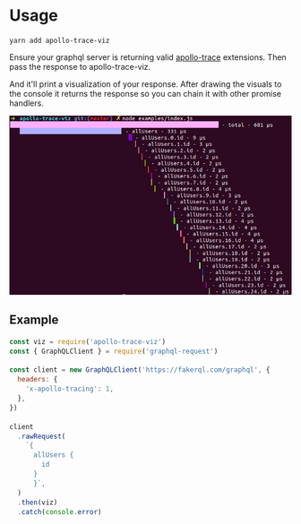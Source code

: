 # Usage

```
yarn add apollo-trace-viz
```

Ensure your graphql server is returning valid [apollo-trace](https://github.com/apollographql/apollo-tracing) extensions. Then pass the response to apollo-trace-viz.

And it'll print a visualization of your response. After drawing the visuals to the console it returns the response so you can chain it with other promise handlers.

![screenshot](./screen-shot.png)

## Example

```javascript
const viz = require('apollo-trace-viz')
const { GraphQLClient } = require('graphql-request')

const client = new GraphQLClient('https://fakerql.com/graphql', {
  headers: {
    'x-apollo-tracing': 1,
  },
})

client
  .rawRequest(
    `{
      allUsers {
        id
      }
      }`,
  )
  .then(viz)
  .catch(console.error)
```
